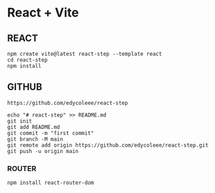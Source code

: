 # React + Vite

## REACT
```
npm create vite@latest react-step --template react
cd react-step 
npm install
```


## GITHUB
```
https://github.com/edycoleee/react-step

echo "# react-step" >> README.md
git init
git add README.md
git commit -m "first commit"
git branch -M main
git remote add origin https://github.com/edycoleee/react-step.git
git push -u origin main

```

### ROUTER
```
npm install react-router-dom

```